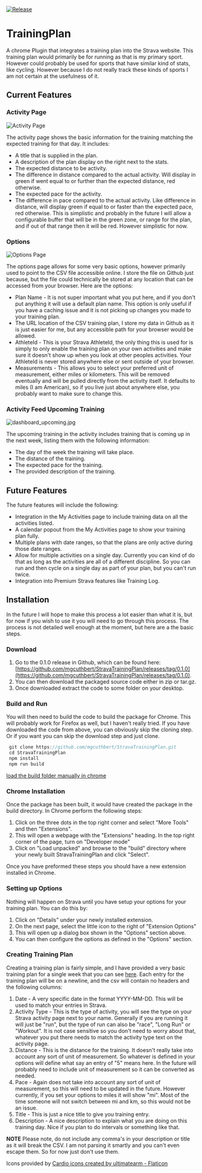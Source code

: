 [![Release](https://github.com/mgcuthbert/StravaTrainingPlan/actions/workflows/release.yml/badge.svg)](https://github.com/mgcuthbert/StravaTrainingPlan/actions/workflows/release.yml)

# TrainingPlan
A chrome Plugin that integrates a training plan into the Strava website. This training plan would primarily be for running as that is my primary sport. However could probably be used for sports that have similar kind of stats, like cycling. However because I do not really track these kinds of sports I am not certain at the usefulness of it.

## Current Features

### Activity Page
![Activity Page](docs/images/activitypage.jpg)

The activity page shows the basic information for the training matching the expected training for that day. It includes:
- A title that is supplied in the plan.
- A description of the plan display on the right next to the stats.
- The expected distance to be activity.
- The difference in distance compared to the actual activity. Will display in green if went equal to or further than the expected distance, red otherwise.
- The expected pace for the activity.
- The difference in pace compared to the actual activity. Like difference in distance, will display green if equal to or faster than the expected pace, red otherwise. This is simplistic and probably in the future I will allow a configurable buffer that will be in the green zone, or range for the plan, and if out of that range then it will be red. However simplistic for now.

### Options
![Options Page](docs/images/options.jpg)

The options page allows for some very basic options, however primarily used to point to the CSV file accessible online. I store the file on Github just because, but the file could technically be stored at any location that can be accessed from your browser. Here are the options:
- Plan Name - It is not super important what you put here, and if you don't put anything it will use a default plan name. This option is only useful if you have a caching issue and it is not picking up changes you made to your training plan.
- The URL location of the CSV training plan, I store my data in Github as it is just easier for me, but any accessible path for your browser would be allowed.
- AthleteId - This is your Strava AthleteId, the only thing this is used for is simply to only enable the training plan on your own activities and make sure it doesn't show up when you look at other peoples activities. Your AthleteId is never stored anywhere else or sent outside of your browser.
- Measurements - This allows you to select your preferred unit of measurement, either miles or kilometers. This will be removed eventually and will be pulled directly from the activity itself. It defaults to miles (I am American), so if you live just about anywhere else, you probably want to make sure to change this.

### Activity Feed Upcoming Training
![dashboard_upcoming.jpg](docs/images/dashboard_upcoming.jpg)

The upcoming training in the activity includes training that is coming up in the next week, listing them with the following information:
- The day of the week the training will take place.
- The distance of the training.
- The expected pace for the training.
- The provided description of the training.

## Future Features
The future features will include the following:
- Integration in the My Activities page to include training data on all the activities listed.
- A calendar popout from the My Activities page to show your training plan fully.
- Multiple plans with date ranges, so that the plans are only active during those date ranges.
- Allow for multiple activities on a single day. Currently you can kind of do that as long as the activities are all of a different discipline. So you can run and then cycle on a single day as part of your plan, but you can't run twice.
- Integration into Premium Strava features like Training Log.

## Installation
In the future I will hope to make this process a lot easier than what it is, but for now if you wish to use it you will need to go through this process. The process is not detailed well enough at the moment, but here are a the basic steps.

### Download
1. Go to the 0.1.0 release in Github, which can be found here: [https://github.com/mgcuthbert/StravaTrainingPlan/releases/tag/0.1.0](https://github.com/mgcuthbert/StravaTrainingPlan/releases/tag/0.1.0). 
2. You can then download the packaged source code either in zip or tar.gz.
3. Once downloaded extract the code to some folder on your desktop.

### Build and Run
You will then need to build the code to build the package for Chrome. This will probably work for Firefox as well, but I haven't really tried. If you have downloaded the code from above, you can obviously skip the cloning step. Or if you want you can skip the download step and just clone. 
```js
 git clone https://github.com/mgcuthbert/StravaTrainingPlan.git
 cd StravaTrainingPlan
 npm install
 npm run build 
```
[load the build folder manually in chrome](https://github.com/mgcuthbert/StravaTrainingPlan)

### Chrome Installation
Once the package has been built, it would have created the package in the build directory. In Chrome perform the following steps:
1. Click on the three dots in the top right corner and select "More Tools" and then "Extensions".
2. This will open a webpage with the "Extensions" heading. In the top right corner of the page, turn on "Developer mode"
3. Click on "Load unpacked" and browse to the "build" directory where your newly built StravaTrainingPlan and click "Select".

Once you have preformed these steps you should have a new extension installed in Chrome.

### Setting up Options
Nothing will happen on Strava until you have setup your options for your training plan. You can do this by:
1. Click on "Details" under your newly installed extension.
2. On the next page, select the little icon to the right of "Extension Options"
3. This will open up a dialog box shown in the "Options" section above.
4. You can then configure the options as defined in the "Options" section.

### Creating Training Plan
Creating a training plan is fairly simple, and I have provided a very basic training plan for a single week that you can see [here](plans/sample.csv). Each entry for the training plan will be on a newline, and the csv will contain no headers and the following columns:
1. Date - A very specific date in the format YYYY-MM-DD. This will be used to match your entries in Strava.
2. Activity Type - This is the type of activity, you will see the type on your Strava activity page next to your name. Generally if you are running it will just be "run", but the type of run can also be "race", "Long Run" or "Workout". It is not case sensitive so you don't need to worry about that, whatever you put there needs to match the activity type text on the activity page.
3. Distance - This is the distance for the training. It doesn't really take into account any sort of unit of measurement. So whatever is defined in your options will define what say an entry of "5" means here. In the future will probably need to include unit of measurement so it can be converted as needed.
4. Pace - Again does not take into account any sort of unit of measurement, so this will need to be updated in the future. However currently, if you set your options to miles it will show "mi". Most of the time someone will not switch between mi and km, so this would not be an issue.
5. Title - This is just a nice title to give you training entry.
6. Description - A nice description to explain what you are doing on this training day. Nice if you plan to do intervals or something like that. 

**NOTE** Please note, do not include any comma's in your description or title as it will break the CSV. I am not parsing it smartly and you can't even escape them. So for now just don't use them.

Icons provided by <a href="https://www.flaticon.com/free-icons/cardio" title="cardio icons">Cardio icons created by ultimatearm - Flaticon</a>
